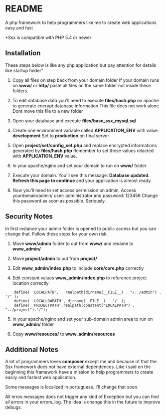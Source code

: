# README #
A php framework to help programmers like me to create web applications easy and fast

*Ssx is compatible with PHP 5.4 or newer

Installation
------------

These steps below is like any php application but pay attention for details like startup folder"

1.  Copy all files on step back from your domain folder
	If your domain runs on **www/** or **http/** paste all files on the same folder not inside these folders. 

2.  To edit database data you'll need to execute **files/hash.php** on apache to generate encrypt database information
	This file does not work alone. Dont move this file to a new folder
	
3. 	Open your database and execute **files/base_ssx_mysql.sql**

4. 	Create one environment variable called **APPLICATION_ENV** with value **development**
	Set to **production** on final server
	
5.  Open **project/set/config_set.php** and replace encrypted informations generated by **files/hash.php**
	Remember to set these values relacted with **APPLICATION_ENV** value.

6.  In your apache/nginx and set your domain to run on **www/** folder

7. 	Execute your domain. You'll see this message: **Database updated. Refresh this page to continue** and your application is almost ready.

8.  Now you'll need to set access permission on admin. Access yourdomain/admin/
	user: administrator and password: 123456
	Change this password as soon as possible. Seriously.
	
Security Notes
--------------

In first instance your admin folder is opened to public access but you can change that.
Follow these steps for your own risk.

1.	Move **www/admin** folder to out from **www/** and rename to **www_admin/**

2. 	Move **project/admin** to out from **project/**

3. 	Edit **www_admin/index.php** to include **core/core.php** correctly

4. 	Edit constant values **www_admin/index.php** to reference project location correctly
```
	define( 'LOCALPATH',   realpath(dirname(__FILE__) . "/../admin") . '/' );
	define( 'LOCALLOWPATH', dirname(__FILE__) . '/' );
	define( 'PROJECTPATH',realpath(constant("LOCALPATH") . "../project")."/");
```

5.  In your apache/nginx and set your sub-domain admin area to run on **www_admin/** folder

6.	Copy **www/resouces/** to **www_admin/resources**
	

Additional Notes
----------------

A lot of programmers loves **composer** except me and because of that the Ssx framework does not have external dependences.
Like i said on the beginning this framework have a mission to help programmers to create easily and fastest web application.

Some messages is localized in portuguese. I'll change that soon.

All erros messages does not trigger any kind of Exception but you can find all errors in your errors_log.
The idea is change this in the future to improve debugs.
